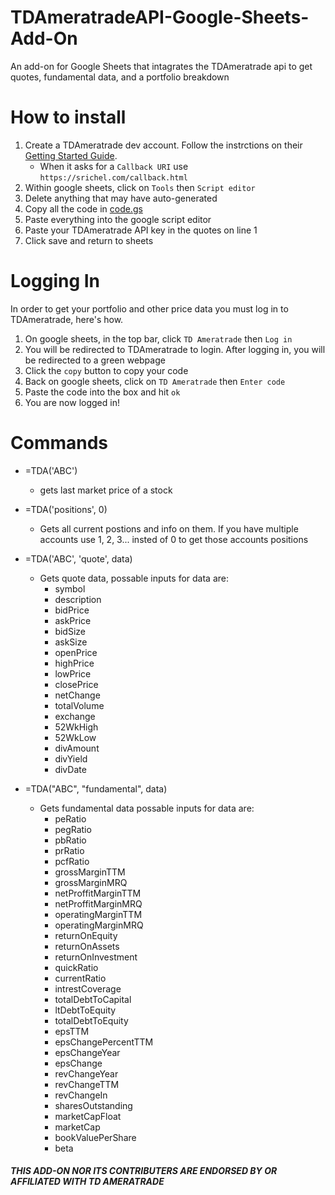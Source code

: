 # TDAmeratradeAPI-Google-Sheets-Add-On
An add-on for Google Sheets that intagrates the TDAmeratrade api to get quotes, fundamental data, and a portfolio breakdown

# How to install
1. Create a TDAmeratrade dev account. Follow the instrctions on their [Getting Started Guide](https://developer.tdameritrade.com/content/getting-started). 
    - When it asks for a `Callback URI` use `https://srichel.com/callback.html`
2. Within google sheets, click on `Tools` then `Script editor`
3. Delete anything that may have auto-generated
4. Copy all the code in [code.gs](code.gs)
5. Paste everything into the google script editor
6. Paste your TDAmeratrade API key in the quotes on line 1
7. Click save and return to sheets

# Logging In
In order to get your portfolio and other price data you must log in to TDAmeratrade, here's how.
1. On google sheets, in the top bar, click `TD Ameratrade` then `Log in`
2. You will be redirected to TDAmeratrade to login. After logging in, you will be redirected to a green webpage
3. Click the `copy` button to copy your code
4. Back on google sheets, click on `TD Ameratrade` then `Enter code`
5. Paste the code into the box and hit `ok`
6. You are now logged in!

# Commands
- =TDA('ABC')
  - gets last market price of a stock
  
- =TDA('positions', 0)
  - Gets all current postions and info on them. If you have multiple accounts use 1, 2, 3... insted of 0 to get those accounts positions
  
- =TDA('ABC', 'quote', data)
  - Gets quote data, possable inputs for data are: 
    - symbol
    - description
    - bidPrice
    - askPrice
    - bidSize
    - askSize
    - openPrice
    - highPrice
    - lowPrice
    - closePrice
    - netChange
    - totalVolume
    - exchange
    - 52WkHigh
    - 52WkLow
    - divAmount
    - divYield
    - divDate
   
- =TDA("ABC", "fundamental", data)
  - Gets fundamental data possable inputs for data are:
    - peRatio
    - pegRatio
    - pbRatio
    - prRatio
    - pcfRatio
    - grossMarginTTM
    - grossMarginMRQ
    - netProffitMarginTTM
    - netProffitMarginMRQ
    - operatingMarginTTM
    - operatingMarginMRQ
    - returnOnEquity
    - returnOnAssets
    - returnOnInvestment
    - quickRatio
    - currentRatio
    - intrestCoverage
    - totalDebtToCapital
    - ltDebtToEquity
    - totalDebtToEquity
    - epsTTM
    - epsChangePercentTTM
    - epsChangeYear
    - epsChange
    - revChangeYear
    - revChangeTTM
    - revChangeIn
    - sharesOutstanding
    - marketCapFloat
    - marketCap
    - bookValuePerShare
    - beta


<h5> THIS ADD-ON NOR ITS CONTRIBUTERS ARE ENDORSED BY OR AFFILIATED WITH TD AMERATRADE </h5>
